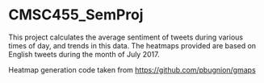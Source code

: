 # CMSC455_SemProj

This project calculates the average sentiment of tweets during various times of day, and trends in this data. 
The heatmaps provided are based on English tweets during the month of July 2017.

Heatmap generation code taken from https://github.com/pbugnion/gmaps
